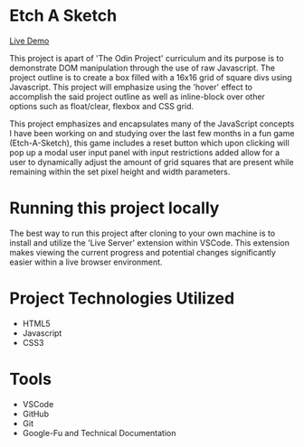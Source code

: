# Etch A Sketch #

[Live Demo](https://pataskad.github.io/etch-a-sketch/?#)

This project is apart of 'The Odin Project' curriculum and its purpose is to demonstrate DOM manipulation through the use of raw Javascript.  The project outline is to create a box filled with a 16x16 grid of square divs using Javascript.  This project will emphasize using the 'hover' effect to accomplish the said project outline as well as inline-block over other options such as float/clear, flexbox and CSS grid. 

This project emphasizes and encapsulates many of the JavaScript concepts I have been working on and studying over the last few months in a fun game (Etch-A-Sketch), this game includes a reset button which upon clicking will pop up a modal user input panel with input restrictions added allow for a user to dynamically adjust the amount of grid squares that are present while remaining within the set pixel height and width parameters.

# Running this project locally #

The best way to run this project after cloning to your own machine is to install and utilize the 'Live Server' extension within VSCode.  This extension makes viewing the current progress and potential changes significantly easier within a live browser environment.

# Project Technologies Utilized #

* HTML5
* Javascript
* CSS3

# Tools #

* VSCode
* GitHub
* Git
* Google-Fu and Technical Documentation